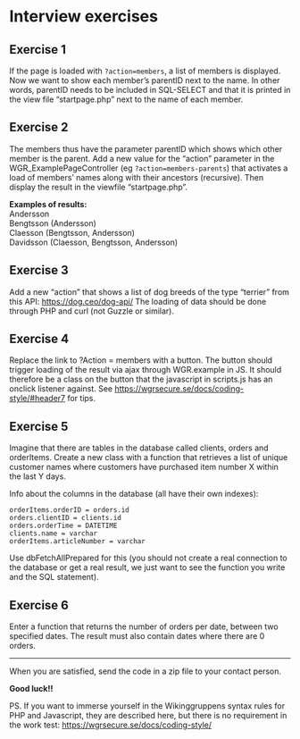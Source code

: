 # Interview exercises

## Exercise 1

If the page is loaded with `?action=members`, a list of members is displayed. Now we want to show each member’s parentID next to the name. In other words, parentID needs to be included in SQL-SELECT and that it is printed in the view file “startpage.php” next to the name of each member.

## Exercise 2

The members thus have the parameter parentID which shows which other member is the parent. Add a new value for the “action” parameter in the WGR_ExamplePageController (eg `?action=members-parents`) that activates a load of members’ names along with their ancestors (recursive). Then display the result in the viewfile “startpage.php”.

**Examples of results:**  
Andersson  
Bengtsson (Andersson)  
Claesson (Bengtsson, Andersson)  
Davidsson (Claesson, Bengtsson, Andersson)

## Exercise 3

Add a new “action” that shows a list of dog breeds of the type “terrier” from this API: https://dog.ceo/dog-api/ The loading of data should be done through PHP and curl (not Guzzle or similar).

## Exercise 4

Replace the link to ?Action = members with a button. The button should trigger loading of the result via ajax through WGR.example in JS. It should therefore be a class on the button that the javascript in scripts.js has an onclick listener against. See https://wgrsecure.se/docs/coding-style/#header7 for tips.

## Exercise 5

Imagine that there are tables in the database called clients, orders and orderItems. Create a new class with a function that retrieves a list of unique customer names where customers have purchased item number X within the last Y days.

Info about the columns in the database (all have their own indexes):

```
orderItems.orderID = orders.id
orders.clientID = clients.id
orders.orderTime = DATETIME
clients.name = varchar
orderItems.articleNumber = varchar
```

Use dbFetchAllPrepared for this (you should not create a real connection to the database or get a real result, we just want to see the function you write and the SQL statement).

## Exercise 6

Enter a function that returns the number of orders per date, between two specified dates. The result must also contain dates where there are 0 orders.

---

When you are satisfied, send the code in a zip file to your contact person.

**Good luck!!**

PS. If you want to immerse yourself in the Wikinggruppens syntax rules for PHP and Javascript, they are described here, but there is no requirement in the work test: https://wgrsecure.se/docs/coding-style/
